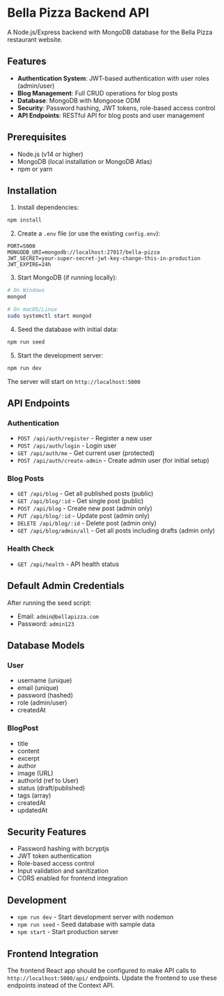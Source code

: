 # Bella Pizza Backend API

A Node.js/Express backend with MongoDB database for the Bella Pizza restaurant website.

## Features

- **Authentication System**: JWT-based authentication with user roles (admin/user)
- **Blog Management**: Full CRUD operations for blog posts
- **Database**: MongoDB with Mongoose ODM
- **Security**: Password hashing, JWT tokens, role-based access control
- **API Endpoints**: RESTful API for blog posts and user management

## Prerequisites

- Node.js (v14 or higher)
- MongoDB (local installation or MongoDB Atlas)
- npm or yarn

## Installation

1. Install dependencies:
```bash
npm install
```

2. Create a `.env` file (or use the existing `config.env`):
```env
PORT=5000
MONGODB_URI=mongodb://localhost:27017/bella-pizza
JWT_SECRET=your-super-secret-jwt-key-change-this-in-production
JWT_EXPIRE=24h
```

3. Start MongoDB (if running locally):
```bash
# On Windows
mongod

# On macOS/Linux
sudo systemctl start mongod
```

4. Seed the database with initial data:
```bash
npm run seed
```

5. Start the development server:
```bash
npm run dev
```

The server will start on `http://localhost:5000`

## API Endpoints

### Authentication
- `POST /api/auth/register` - Register a new user
- `POST /api/auth/login` - Login user
- `GET /api/auth/me` - Get current user (protected)
- `POST /api/auth/create-admin` - Create admin user (for initial setup)

### Blog Posts
- `GET /api/blog` - Get all published posts (public)
- `GET /api/blog/:id` - Get single post (public)
- `POST /api/blog` - Create new post (admin only)
- `PUT /api/blog/:id` - Update post (admin only)
- `DELETE /api/blog/:id` - Delete post (admin only)
- `GET /api/blog/admin/all` - Get all posts including drafts (admin only)

### Health Check
- `GET /api/health` - API health status

## Default Admin Credentials

After running the seed script:
- Email: `admin@bellapizza.com`
- Password: `admin123`

## Database Models

### User
- username (unique)
- email (unique)
- password (hashed)
- role (admin/user)
- createdAt

### BlogPost
- title
- content
- excerpt
- author
- image (URL)
- authorId (ref to User)
- status (draft/published)
- tags (array)
- createdAt
- updatedAt

## Security Features

- Password hashing with bcryptjs
- JWT token authentication
- Role-based access control
- Input validation and sanitization
- CORS enabled for frontend integration

## Development

- `npm run dev` - Start development server with nodemon
- `npm run seed` - Seed database with sample data
- `npm start` - Start production server

## Frontend Integration

The frontend React app should be configured to make API calls to `http://localhost:5000/api/` endpoints. Update the frontend to use these endpoints instead of the Context API. 